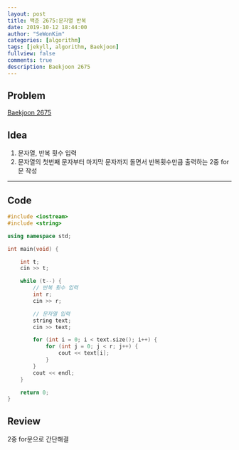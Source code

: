 ```yaml
---
layout: post
title: 백준 2675:문자열 반복
date: 2019-10-12 18:44:00
author: "SeWonKim"
categories: [algorithm]
tags: [jekyll, algorithm, Baekjoon]
fullview: false
comments: true
description: Baekjoon 2675
---
```


## Problem

[Baekjoon 2675](https://www.acmicpc.net/problem/2675)

## Idea

1. 문자열, 반복 횟수 입력
2. 문자열의 첫번째 문자부터 마지막 문자까지 돌면서 반복횟수만큼 출력하는 2중 for문 작성

---

## Code

```cpp
#include <iostream>
#include <string>

using namespace std;

int main(void) {

	int t;
	cin >> t;

	while (t--) {
		// 반복 횟수 입력
		int r;
		cin >> r;

		// 문자열 입력
		string text;
		cin >> text;

		for (int i = 0; i < text.size(); i++) {
			for (int j = 0; j < r; j++) {
				cout << text[i];
			}
		}
		cout << endl;
	}

	return 0;
}
```

## Review

2중 for문으로 간단해결
